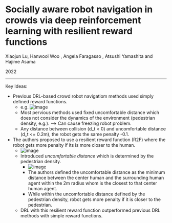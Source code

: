 # Socially aware robot navigation in crowds via deep reinforcement learning with resilient reward functions

Xiaojun Lu, Hanwool Woo , Angela Faragasso , Atsushi Yamashita and Hajime Asama

2022

---

Key Ideas:
- Previous DRL-based crowd robot navigatiom methods used simply defined reward functions.
  - e.g.  ![image](https://user-images.githubusercontent.com/83327791/221377338-ff52cff5-c867-4fbf-966a-330c07ad48a4.png)
  - Most pervious methods used fixed uncomfortable distance which does not consider the dynamics of the environment (pedestrian density, e.g.). --> Can cause freezing robot problem.
  - Any distance between collision (d_t < 0) and uncomfortable distance (d_t <= 0.2m), the robot gets the same penalty -0.1.
- The authors proposed to use a resilient reward function (R2F) where the robot gets more penalty if its is more closer to the human.
  - ![image](https://user-images.githubusercontent.com/83327791/221377416-6ad5ff0f-460d-49ca-a06b-0569223e0cbf.png)
  - Introduced _uncomfortable distance_ which is determined by the pedestrian density.
    -  ![image](https://user-images.githubusercontent.com/83327791/221377463-72a6b0e9-545c-43d2-91fb-90d51710c59b.png)
      - The authors defined the uncomfortable distance as the minimum distance between the center human and the surrounding human agent within the 2m radius whom is the closest to that center human agent.
    -  While within the uncomfortable distance defined by the pedestrian density, robot gets more penalty if it is closer to the pedestrian.
  - DRL with this resilient reward function outperformed previous DRL methods with simple reward functions.
